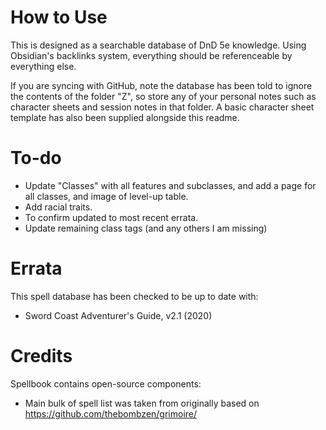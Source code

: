 # How to Use
This is designed as a searchable database of DnD 5e knowledge. Using Obsidian's backlinks system, everything should be referenceable by everything else.

If you are syncing with GitHub, note the database has been told to ignore the contents of the folder "Z", so store any of your personal notes such as character sheets and session notes in that folder. A basic character sheet template has also been supplied alongside this readme.

# To-do
- Update "Classes" with all features and subclasses, and add a page for all classes, and image of level-up table.
- Add racial traits.
- To confirm updated to most recent errata.
- Update remaining class tags (and any others I am missing)

# Errata
This spell database has been checked to be up to date with:

- Sword Coast Adventurer's Guide, v2.1 (2020)

# Credits

Spellbook contains open-source components:
- Main bulk of spell list was taken from originally based on https://github.com/thebombzen/grimoire/